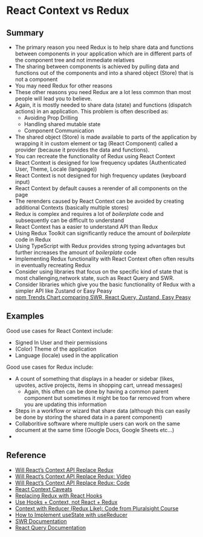 # React Context vs Redux

## Summary

- The primary reason you need Redux is to help share data and functions between components in your application which are in different parts of the component tree and not immediate relatives
- The sharing between components is achieved by pulling data and functions out of the components and into a shared object (Store) that is not a component
- You may need Redux for other reasons
- These other reasons you need Redux are a lot less common than most people will lead you to believe.
- Again, it is mostly needed to share data (state) and functions (dispatch actions) in an application. This problem is often described as:
  - Avoiding Prop Drilling
  - Handling shared mutable state
  - Component Communication
- The shared object (Store) is made available to parts of the application by wrapping it in custom element or tag (React Component) called a provider (because it provides the data and functions).
- You can recreate the functionality of Redux using React Context
- React Context is designed for low frequency updates (Authenticated User, Theme, Locale (language))
- React Context is not designed for high frequency updates (keyboard input)
- React Context by default causes a rerender of all components on the page
- The rerenders caused by React Context can be avoided by creating additional Contexts (basically multiple stores)
- Redux is complex and requires a lot of _boilerplate_ code and subsequently can be difficult to understand
- React Context has a easier to understand API than Redux
- Using Redux Toolkit can significantly reduce the amount of _boilerplate_ code in Redux
- Using TypeScript with Redux provides strong typing advantages but further increases the amount of _boilerplate_ code
- Implementing Redux functionality with React Context often often results in eventually recreating Redux
- Consider using libraries that focus on the specific kind of state that is most challenging,network state, such as React Query and SWR.
- Consider libraries which give you the basic functionality of Redux with a simpler API like Zustand or Easy Peasy
- [npm Trends Chart comparing SWR, React Query, Zustand, Easy Peasy](https://www.npmtrends.com/swr-vs-react-query-vs-zustand-vs-easy-peasy)

## Examples

Good use cases for React Context include:

- Signed In User and their permissions
- (Color) Theme of the application
- Language (locale) used in the application

Good use cases for Redux include:

- A count of something that displays in a header or sidebar (likes, upvotes, active projects, items in shopping cart, unread messages)
  - Again, this often can be done by having a common parent component but sometimes it might be too far removed from where you are updating this information
- Steps in a workflow or wizard that share data (although this can easily be done by storing the shared data in a parent component)
- Collaboritive software where multiple users can work on the same document at the same time (Google Docs, Google Sheets etc...)
-

## Reference

- [Will React’s Context API Replace Redux](https://academind.com/learn/react/redux-vs-context-api/#will-react-s-context-api-replace-redux)
- [Will React’s Context API Replace Redux: Video](https://www.youtube.com/watch?v=OvM4hIxrqAw)
- [Will React’s Context API Replace Redux: Code](https://github.com/academind/react-redux-vs-context/tree/context)
- [React Context Caveats](https://reactjs.org/docs/context.html#caveats)
- [Replacing Redux with React Hooks](https://github.com/leighhalliday/redux-context-reducers)
- [Use Hooks + Context, not React + Redux](https://blog.logrocket.com/use-hooks-and-context-not-react-and-redux/)
- [Context with Reducer (Redux Like): Code from Pluralsight Course](https://github.com/pkellner/pluralsight-course-using-react-hooks/tree/master/06-Context-with-Reducer-Redux-like)
- [How to Implement useState with useReducer](https://kentcdodds.com/blog/how-to-implement-usestate-with-usereducer)
- [SWR Documentation](https://swr.vercel.app/)
- [React Query Documentation](https://react-query.tanstack.com/docs/overview)
